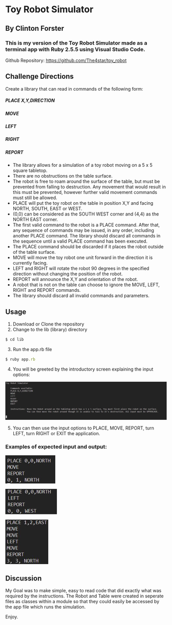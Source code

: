 # Toy Robot Simulator

## By Clinton Forster

### This is my version of the Toy Robot Simulator made as a terminal app with Ruby 2.5.5 using Visual Studio Code.

Github Repository: https://github.com/The4star/toy_robot

## Challenge Directions

Create a library that can read in commands of the following form:

##### PLACE X,Y,DIRECTION
##### MOVE
##### LEFT
##### RIGHT
##### REPORT

* The library allows for a simulation of a toy robot moving on a 5 x 5 square tabletop.
* There are no obstructions on the table surface.
* The robot is free to roam around the surface of the table, but must be prevented from falling to destruction. Any movement that would result in this must be prevented, however further valid movement commands must still be allowed.
* PLACE will put the toy robot on the table in position X,Y and facing NORTH, SOUTH, EAST or WEST.
* (0,0) can be considered as the SOUTH WEST corner and (4,4) as the NORTH EAST corner.
* The first valid command to the robot is a PLACE command. After that, any sequence of commands may be issued, in any order, including another PLACE command. The library should discard all commands in the sequence until a valid PLACE command has been executed.
* The PLACE command should be discarded if it places the robot outside of the table surface.
* MOVE will move the toy robot one unit forward in the direction it is currently facing.
* LEFT and RIGHT will rotate the robot 90 degrees in the specified direction without changing the position of the robot.
* REPORT will announce the X,Y and orientation of the robot.
* A robot that is not on the table can choose to ignore the MOVE, LEFT, RIGHT and REPORT commands.
* The library should discard all invalid commands and parameters.

## Usage

1. Download or Clone the repository
2. Change to the lib (library) directory
```ruby
$ cd lib
```
3. Run the app.rb file
```ruby
$ ruby app.rb
```
4. You will be greeted by the introductory screen explaining the input options:

![intro screen](./screenshots/1.JPG "Opening Screen")

5. You can then use the input options to PLACE, MOVE, REPORT, turn LEFT, turn RIGHT or EXIT the application.

### Examples of expected input and output:

![expected i/o 1](./screenshots/2.jpg "Expected input/output example 1")

![expected i/o 2](./screenshots/3.jpg "Expected input/output example 2")

![expected i/o 1](./screenshots/4.JPG "Expected input/output example 3")

## Discussion
My Goal was to make simple, easy to read code that did exactly what was required by the instructions. The Robot and Table were created in seperate files as classes within a module so that they could easily be accessed by the app file which runs the simulation.

Enjoy.